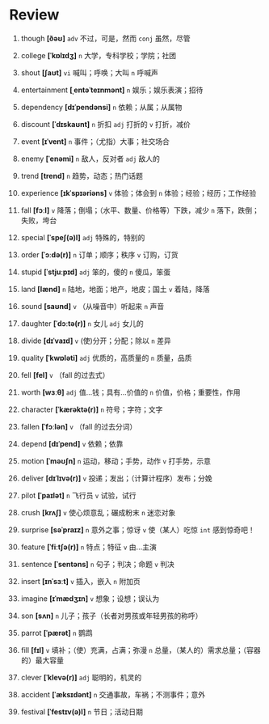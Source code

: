 # Review
1. though **[ðəʊ]** `adv` 不过，可是，然而 `conj` 虽然，尽管

2. college **[ˈkɒlɪdʒ]** `n` 大学，专科学校；学院；社团

3. shout **[ʃaʊt]** `vi` 喊叫；呼唤；大叫 `n` 呼喊声

4. entertainment **[ˌentəˈteɪnmənt]** `n` 娱乐；娱乐表演；招待

5. dependency **[dɪˈpendənsi]** `n` 依赖；从属；从属物

6. discount **[ˈdɪskaʊnt]** `n` 折扣 `adj` 打折的 `v` 打折，减价

7. event **[ɪˈvent]** `n` 事件；（尤指）大事；社交场合

8. enemy **[ˈenəmi]** `n` 敌人，反对者 `adj` 敌人的

9. trend **[trend]** `n` 趋势，动态；热门话题

10. experience **[ɪkˈspɪəriəns]** `v` 体验；体会到 `n` 体验；经验；经历；工作经验

11. fall **[fɔːl]** `v` 降落；倒塌；（水平、数量、价格等）下跌，减少 `n` 落下，跌倒；失败，垮台

12. special **[ˈspeʃ(ə)l]** `adj` 特殊的，特别的

13. order **[ˈɔːdə(r)]** `n` 订单；顺序；秩序 `v` 订购，订货

14. stupid **[ˈstjuːpɪd]** `adj` 笨的，傻的 `n` 傻瓜，笨蛋

15. land **[lænd]** `n` 陆地，地面；地产，地皮；国土 `v` 着陆，降落

16. sound **[saʊnd]** `v` （从噪音中）听起来 `n` 声音

17. daughter **[ˈdɔːtə(r)]** `n` 女儿 `adj` 女儿的

18. divide **[dɪˈvaɪd]** `v` (使)分开；分配；除以 `n` 差异

19. quality **[ˈkwɒləti]** `adj` 优质的，高质量的 `n` 质量，品质

20. fell **[fel]** `v` （fall 的过去式）

21. worth **[wɜːθ]** `adj` 值...钱；具有...价值的 `n` 价值，价格；重要性，作用

22. character **[ˈkærəktə(r)]** `n` 符号；字符；文字

23. fallen **[ˈfɔːlən]** `v` （fall 的过去分词）

24. depend **[dɪˈpend]** `v` 依赖；依靠

25. motion **[ˈməʊʃn]** `n` 运动，移动；手势，动作 `v` 打手势，示意

26. deliver **[dɪˈlɪvə(r)]** `v` 投递；发出；（计算计程序）发布；分娩

27. pilot **[ˈpaɪlət]** `n` 飞行员 `v` 试验，试行

28. crush **[krʌʃ]** `v` 使心烦意乱；碾成粉末 `n` 迷恋对象

29. surprise **[səˈpraɪz]** `n` 意外之事；惊讶 `v` 使（某人）吃惊 `int` 感到惊奇吧！

30. feature **[ˈfiːtʃə(r)]** `n` 特点；特征 `v` 由...主演

31. sentence **[ˈsentəns]** `n` 句子；判决；命题 `v` 判决

32. insert **[ɪnˈsɜːt]** `v` 插入，嵌入 `n` 附加页

33. imagine **[ɪˈmædʒɪn]** `v` 想象；设想；误认为

34. son **[sʌn]** `n` 儿子；孩子（长者对男孩或年轻男孩的称呼）

35. parrot **[ˈpærət]** `n` 鹦鹉

36. fill **[fɪl]** `v` 填补；（使）充满，占满；弥漫 `n` 总量，（某人的）需求总量；（容器的）最大容量

37. clever **[ˈklevə(r)]** `adj` 聪明的，机灵的

38. accident **[ˈæksɪdənt]** `n` 交通事故，车祸；不测事件；意外

39. festival **[ˈfestɪv(ə)l]** `n` 节日；活动日期

